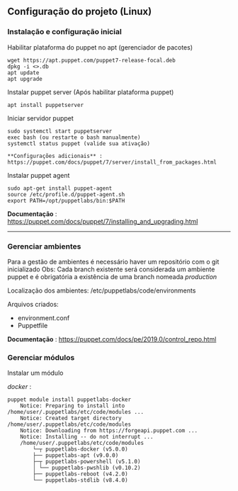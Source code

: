 ## Configuração do projeto (Linux)

### Instalação e configuração inicial

Habilitar plataforma do puppet no apt (gerenciador de pacotes)

    wget https://apt.puppet.com/puppet7-release-focal.deb
    dpkg -i <>.db
    apt update
    apt upgrade

Instalar puppet server (Após habilitar plataforma puppet)

    apt install puppetserver

Iniciar servidor puppet

    sudo systemctl start puppetserver
    exec bash (ou restarte o bash manualmente)
    systemctl status puppet (valide sua ativação)

    **Configurações adicionais** : https://puppet.com/docs/puppet/7/server/install_from_packages.html

Instalar puppet agent

    sudo apt-get install puppet-agent
    source /etc/profile.d/puppet-agent.sh
    export PATH=/opt/puppetlabs/bin:$PATH

**Documentação** : https://puppet.com/docs/puppet/7/installing_and_upgrading.html

<hr>

### Gerenciar ambientes

Para a gestão de ambientes é necessário haver um repositório com o git inicializado
Obs: Cada branch existente será considerada um ambiente puppet e é obrigatória a existência de uma branch nomeada *production*

Localização dos ambientes:  /etc/puppetlabs/code/environments

Arquivos criados:

- environment.conf
- Puppetfile

**Documentação** : https://puppet.com/docs/pe/2019.0/control_repo.html

### Gerenciar módulos

Instalar um módulo

*docker* :
    
    puppet module install puppetlabs-docker
        Notice: Preparing to install into /home/user/.puppetlabs/etc/code/modules ...
        Notice: Created target directory /home/user/.puppetlabs/etc/code/modules
        Notice: Downloading from https://forgeapi.puppet.com ...
        Notice: Installing -- do not interrupt ...
        /home/user/.puppetlabs/etc/code/modules
            └─┬ puppetlabs-docker (v5.0.0)
            ├── puppetlabs-apt (v9.0.0)
            ├─┬ puppetlabs-powershell (v5.1.0)
            │ └── puppetlabs-pwshlib (v0.10.2)
            ├── puppetlabs-reboot (v4.2.0)
            └── puppetlabs-stdlib (v8.4.0)
